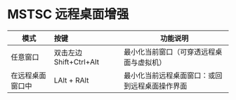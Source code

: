 # MSTSC 远程桌面增强

| 模式             | 按键                    | 功能说明                                       |
| ---------------- | :---------------------- | ---------------------------------------------- |
| 任意窗口         | 双击左边 Shift+Ctrl+Alt | 最小化当前窗口（可穿透远程桌面与虚拟机）       |
| 在远程桌面窗口中 | LAlt + RAlt             | 最小化当前远程桌面窗口：或回到远程桌面操作界面 |
